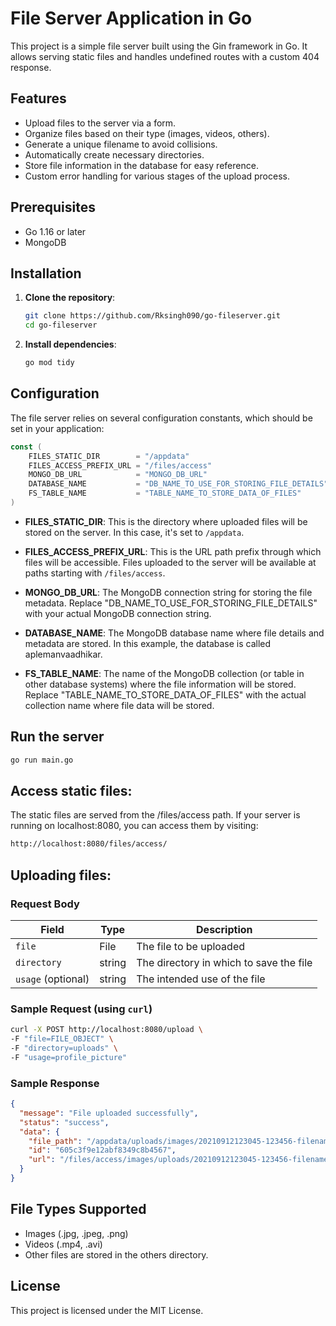# File Server Application in Go

This project is a simple file server built using the Gin framework in Go. It allows serving static files and handles undefined routes with a custom 404 response.

## Features

- Upload files to the server via a form.
- Organize files based on their type (images, videos, others).
- Generate a unique filename to avoid collisions.
- Automatically create necessary directories.
- Store file information in the database for easy reference.
- Custom error handling for various stages of the upload process.

## Prerequisites

- Go 1.16 or later
- MongoDB

## Installation

1. **Clone the repository**:
   ```bash
   git clone https://github.com/Rksingh090/go-fileserver.git
   cd go-fileserver
    ```

2. **Install dependencies**:
    ```bash
    go mod tidy
    ```

## Configuration
The file server relies on several configuration constants, which should be set in your application:


```go
const (
	FILES_STATIC_DIR        = "/appdata"
	FILES_ACCESS_PREFIX_URL = "/files/access"
	MONGO_DB_URL            = "MONGO_DB_URL"
	DATABASE_NAME           = "DB_NAME_TO_USE_FOR_STORING_FILE_DETAILS"
	FS_TABLE_NAME           = "TABLE_NAME_TO_STORE_DATA_OF_FILES"
)
```

- **FILES_STATIC_DIR**: This is the directory where uploaded files will be stored on the server. In this case, it's set to `/appdata`.

- **FILES_ACCESS_PREFIX_URL**: This is the URL path prefix through which files will be accessible. Files uploaded to the server will be available at paths starting with `/files/access`.

- **MONGO_DB_URL**: The MongoDB connection string for storing the file metadata. Replace "DB_NAME_TO_USE_FOR_STORING_FILE_DETAILS" with your actual MongoDB connection string.

- **DATABASE_NAME**: The MongoDB database name where file details and metadata are stored. In this example, the database is called aplemanvaadhikar.

- **FS_TABLE_NAME**: The name of the MongoDB collection (or table in other database systems) where the file information will be stored. Replace "TABLE_NAME_TO_STORE_DATA_OF_FILES" with the actual collection name where file data will be stored.



## Run the server    
```bash
go run main.go
```

## Access static files:

The static files are served from the /files/access path. If your server is running on localhost:8080, you can access them by visiting:

```bash
http://localhost:8080/files/access/
```

## Uploading files:

### Request Body

| Field        | Type   | Description                        |
|--------------|--------|------------------------------------|
| `file`       | File   | The file to be uploaded            |
| `directory`  | string | The directory in which to save the file |
| `usage` (optional)     | string | The intended use of the file |

### Sample Request (using `curl`)
```bash
curl -X POST http://localhost:8080/upload \
-F "file=FILE_OBJECT" \
-F "directory=uploads" \
-F "usage=profile_picture"
```

### Sample Response
```json
{
  "message": "File uploaded successfully",
  "status": "success",
  "data": {
    "file_path": "/appdata/uploads/images/20210912123045-123456-filename.jpg",
    "id": "605c3f9e12abf8349c8b4567",
    "url": "/files/access/images/uploads/20210912123045-123456-filename.jpg"
  }
}
```

## File Types Supported
- Images (.jpg, .jpeg, .png)
- Videos (.mp4, .avi)
- Other files are stored in the others directory.


## License
This project is licensed under the MIT License.

